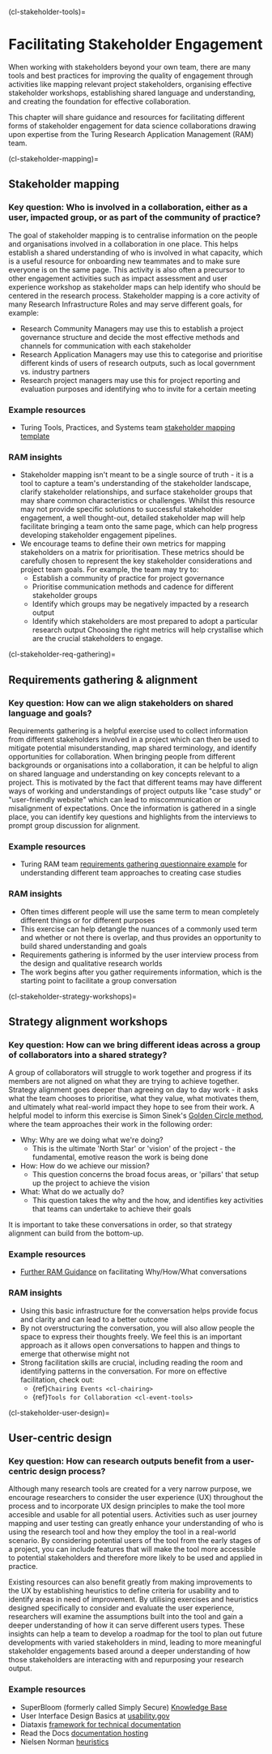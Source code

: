 (cl-stakeholder-tools)=

# Facilitating Stakeholder Engagement

When working with stakeholders beyond your own team, there are many tools and best practices for improving the quality of engagement through activities like mapping relevant project stakeholders, organising effective stakeholder workshops, establishing shared language and understanding, and creating the foundation for effective collaboration.

This chapter will share guidance and resources for facilitating different forms of stakeholder engagement for data science collaborations drawing upon expertise from the Turing Research Application Management (RAM) team.

(cl-stakeholder-mapping)=
## Stakeholder mapping
### Key question: Who is involved in a collaboration, either as a user, impacted group, or as part of the community of practice?

The goal of stakeholder mapping is to centralise information on the people and organisations involved in a collaboration in one place. 
This helps establish a shared understanding of who is involved in what capacity, which is a useful resource for onboarding new teammates and to make sure everyone is on the same page.
This activity is also often a precursor to other engagement activities such as impact assessment and user experience workshop as stakeholder maps can help identify who should be centered in the research process.
Stakeholder mapping is a core activity of many Research Infrastructure Roles and may serve different goals, for example:
- Research Community Managers may use this to establish a project governance structure and decide the most effective methods and channels for communication with each stakeholder
- Research Application Managers may use this to categorise and prioritise different kinds of users of research outputs, such as local government vs. industry partners
- Research project managers may use this for project reporting and evaluation purposes and identifying who to invite for a certain meeting

### Example resources
- Turing Tools, Practices, and Systems team [stakeholder mapping template](https://miro.com/app/board/uXjVMGIR93o=/?share_link_id=456301587406)

### RAM insights
* Stakeholder mapping isn't meant to be a single source of truth - it is a tool to capture a team's understanding of the stakeholder landscape, clarify stakeholder relationships, and surface stakeholder groups that may share common characteristics or challenges. Whilst this resource may not provide specific solutions to successful stakeholder engagement, a well thought-out, detailed stakeholder map will help facilitate bringing a team onto the same page, which can help progress developing stakeholder engagement pipelines.
* We encourage teams to define their own metrics for mapping stakeholders on a matrix for prioritisation. These metrics should be carefully chosen to represent the key stakeholder considerations and project team goals. For example, the team may try to:
    * Establish a community of practice for project governance
    * Prioritise communication methods and cadence for different stakeholder groups
    * Identify which groups may be negatively impacted by a research output
    * Identify which stakeholders are most prepared to adopt a particular research output
  Choosing the right metrics will help crystallise which are the crucial stakeholders to engage.

(cl-stakeholder-req-gathering)=
## Requirements gathering & alignment
### Key question: How can we align stakeholders on shared language and goals?

Requirements gathering is a helpful exercise used to collect information from different stakeholders involved in a project which can then be used to mitigate potential misunderstanding, map shared terminology, and identify opportunities for collaboration. 
When bringing people from different backgrounds or organisations into a collaboration, it can be helpful to align on shared language and understanding on key concepts relevant to a project.
This is motivated by the fact that different teams may have different ways of working and understandings of project outputs like "case study" or "user-friendly website" which can lead to miscommunication or misalignment of expectations.
Once the information is gathered in a single place, you can identify key questions and highlights from the interviews to prompt group discussion for alignment.

### Example resources
- Turing RAM team [requirements gathering questionnaire example](https://github.com/alan-turing-institute/research-application-management/blob/main/docs/requirements_gathering.md) for understanding different team approaches to creating case studies

### RAM insights
* Often times different people will use the same term to mean completely different things or for different purposes
* This exercise can help detangle the nuances of a commonly used term and whether or not there is overlap, and thus provides an opportunity to build shared understanding and goals
* Requirements gathering is informed by the user interview process from the design and qualitative research worlds
* The work begins after you gather requirements information, which is the starting point to facilitate a group conversation

(cl-stakeholder-strategy-workshops)=
## Strategy alignment workshops
### Key question: How can we bring different ideas across a group of collaborators into a shared strategy?

A group of collaborators will struggle to work together and progress if its members are not aligned on what they are trying to achieve together. 
Strategy alignment goes deeper than agreeing on day to day work - it asks what the team chooses to prioritise, what they value, what motivates them, and ultimately what real-world impact they hope to see from their work.
A helpful model to inform this exercise is Simon Sinek's [Golden Circle method](https://www.smartinsights.com/digital-marketing-strategy/online-value-proposition/start-with-why-creating-a-value-proposition-with-the-golden-circle-model/), where the team approaches their work in the following order:
* Why: Why are we doing what we're doing? 
    * This is the ultimate 'North Star' or 'vision' of the project - the fundamental, emotive reason the work is being done
* How: How do we achieve our mission? 
    * This question concerns the broad focus areas, or 'pillars' that setup up the project to achieve the vision
* What: What do we actually do?
    * This question takes the why and the how, and identifies key activities that teams can undertake to achieve their goals

It is important to take these conversations in order, so that strategy alignment can build from the bottom-up.

### Example resources
- [Further RAM Guidance](https://github.com/alan-turing-institute/research-application-management/blob/main/docs/team_strategy.md) on facilitating Why/How/What conversations

### RAM insights
* Using this basic infrastructure for the conversation helps provide focus and clarity and can lead to a better outcome
* By not overstructuring the conversation, you will also allow people the space to express their thoughts freely. We feel this is an important approach as it allows open conversations to happen and things to emerge that otherwise might not
* Strong facilitation skills are crucial, including reading the room and identifying patterns in the conversation. For more on  effective facilitation, check out:
    * {ref}`Chairing Events <cl-chairing>`
    * {ref}`Tools for Collaboration <cl-event-tools>`

(cl-stakeholder-user-design)=
## User-centric design
### Key question: How can research outputs benefit from a user-centric design process?

Although many research tools are created for a very narrow purpose, we encourage researchers to consider the user experience (UX) throughout the process and to incorporate UX design principles to make the tool more accesible and usable for all potential users. 
Activities such as user journey mapping and user testing can greatly enhance your understanding of who is using the research tool and how they employ the tool in a real-world scenario.
By considering potential users of the tool from the early stages of a project, you can include features that will make the tool more accessible to potential stakeholders and therefore more likely to be used and applied in practice. 

Existing resources can also benefit greatly from making improvements to the UX by establishing heuristics to define criteria for usability and to identify areas in need of improvement.
By utilising exercises and heuristics designed specifically to consider and evaluate the user experience, researchers will examine the assumptions built into the tool and gain a deeper understanding of how it can serve different users types.
These insights can help a team to develop a roadmap for the tool to plan out future developments with varied stakeholders in mind, leading to more meaningful stakeholder engagements based around a deeper understanding of how those stakeholders are interacting with and repurposing your research output.

### Example resources
- SuperBloom (formerly called Simply Secure) [Knowledge Base](https://simplysecure.org/knowledge-base/)
- User Interface Design Basics at [usability.gov](https://www.usability.gov/what-and-why/user-interface-design.html)
- Diataxis [framework for technical documentation](https://diataxis.fr)
- Read the Docs [documentation hosting](https://readthedocs)
- Nielsen Norman [heuristics](https://www.nngroup.com/articles/ten-usability-heuristics/)
